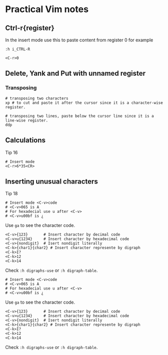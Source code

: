 # Practical Vim notes

## Ctrl-r{register}

In the insert mode use this to paste content from register 0 for example

    :h i_CTRL-R

    <C-r>0

## Delete, Yank and Put with unnamed register
### Transposing

    # transposing two characters
    xp # to cut and paste it after the cursor since it is a character-wise register.

    # transposing two lines, paste below the cursor line since it is a line-wise register.
    ddp

## Calculations 
Tip 16

    # Insert mode 
    <C-r>6*35<CR>

## Inserting unusual characters
Tip 18

    # Insert mode <C-v>code
    # <C-v>065 is A
    # For hexadecial use u after <C-v>
    # <C-v>u00bf is ¿

Use `ga` to see the character code.

    <C-v>{123}       # Insert character by decimal code
    <C-v>u{1234}     # Insert character by hexadecimal code
    <C-v>{nondigit}  # Isert nondigit literally	
    <C-k>{char1}{char2} # Insert character represente by digraph
    <C-k>I?
    <C-k>12
    <C-k>14

Check `:h digraphs-use` or `:h digraph-table`.

    # Insert mode <C-v>code
    # <C-v>065 is A
    # For hexadecial use u after <C-v>
    # <C-v>u00bf is ¿

Use `ga` to see the character code.

    <C-v>{123}       # Insert character by decimal code
    <C-v>u{1234}     # Insert character by hexadecimal code
    <C-v>{nondigit}  # Isert nondigit literally	
    <C-k>{char1}{char2} # Insert character represente by digraph
    <C-k>I?
    <C-k>12
    <C-k>14

Check `:h digraphs-use` or `:h digraph-table`.

